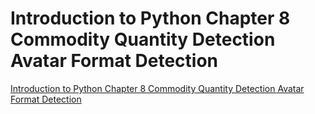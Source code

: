 # Introduction to Python Chapter 8 Commodity Quantity Detection Avatar Format Detection
[Introduction to Python Chapter 8 Commodity Quantity Detection Avatar Format Detection](https://aiwithcloud.com/2022/09/19/introduction_to_python_chapter_8_commodity_quantity_detection_avatar_format_detection/)